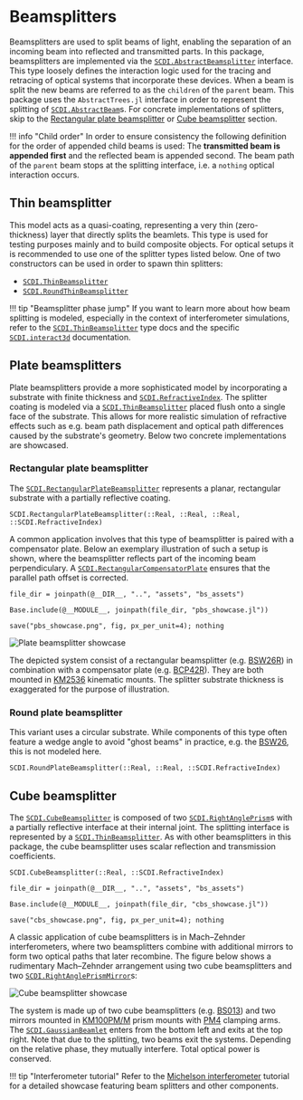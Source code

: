 # Beamsplitters

Beamsplitters are used to split beams of light, enabling the separation of an incoming beam into reflected and transmitted parts. In this package, beamsplitters are implemented via the [`SCDI.AbstractBeamsplitter`](@ref) interface. This type loosely defines the interaction logic used for the tracing and retracing of optical systems that incorporate these devices. When a beam is
split the new beams are referred to as the `children` of the `parent` beam. This package uses the `AbstractTrees.jl` interface in order to represent the splitting of [`SCDI.AbstractBeam`](@ref)s.
For concrete implementations of splitters, skip to the [Rectangular plate beamsplitter](@ref) or [Cube beamsplitter](@ref) section.

!!! info "Child order"
    In order to ensure consistency the following definition for the order of appended child beams is used: The **transmitted beam is appended first** and the reflected beam is appended second.
    The beam path of the `parent` beam stops at the splitting interface, i.e. a `nothing` optical interaction occurs.


## Thin beamsplitter

This model acts as a quasi-coating, representing a very thin (zero-thickness) layer that directly splits the beamlets. This type is used for testing purposes mainly and to build composite objects. For optical setups it is recommended to use one of the splitter types listed below. One of two constructors can be used in order to spawn thin splitters:

- [`SCDI.ThinBeamsplitter`](@ref)
- [`SCDI.RoundThinBeamsplitter`](@ref)

!!! tip "Beamsplitter phase jump"
    If you want to learn more about how beam splitting is modeled, especially in the context of interferometer simulations, refer to the [`SCDI.ThinBeamsplitter`](@ref) type docs and the specific [`SCDI.interact3d`](@ref) documentation.

## Plate beamsplitters

Plate beamsplitters provide a more sophisticated model by incorporating a substrate with finite thickness and [`SCDI.RefractiveIndex`](@ref). The splitter coating is modeled via a [`SCDI.ThinBeamsplitter`](@ref) placed flush onto a single face of the substrate. This allows for more realistic simulation of refractive effects such as e.g. beam path displacement and optical path differences caused by the substrate's geometry. Below two concrete implementations are showcased.

### Rectangular plate beamsplitter

The [`SCDI.RectangularPlateBeamsplitter`](@ref) represents a planar, rectangular substrate with a partially reflective coating. 

```@docs; canonical=false
SCDI.RectangularPlateBeamsplitter(::Real, ::Real, ::Real, ::SCDI.RefractiveIndex)
```

A common application involves that this type of beamsplitter is paired with a compensator plate. Below an exemplary illustration of such a setup is shown, where the beamsplitter reflects part of the incoming beam perpendiculary. A [`SCDI.RectangularCompensatorPlate`](@ref) ensures that the parallel path offset is corrected.

```@eval
file_dir = joinpath(@__DIR__, "..", "assets", "bs_assets")

Base.include(@__MODULE__, joinpath(file_dir, "pbs_showcase.jl"))

save("pbs_showcase.png", fig, px_per_unit=4); nothing
```

![Plate beamsplitter showcase](pbs_showcase.png)

The depicted system consist of a rectangular beamsplitter (e.g. [BSW26R](https://www.thorlabs.com/thorproduct.cfm?partnumber=BSW26R)) in combination with a compensator plate (e.g. [BCP42R](https://www.thorlabs.com/thorproduct.cfm?partnumber=BCP42R)). They are both mounted in [KM2536](https://www.thorlabs.com/thorproduct.cfm?partnumber=KM2536) kinematic mounts. The splitter substrate thickness is exaggerated for the purpose of illustration.

### Round plate beamsplitter

This variant uses a circular substrate. While components of this type often feature a wedge angle to avoid "ghost beams" in practice, e.g. the [BSW26](https://www.thorlabs.com/thorproduct.cfm?partnumber=BSW26), this is not modeled here.

```@docs; canonical=false
SCDI.RoundPlateBeamsplitter(::Real, ::Real, ::SCDI.RefractiveIndex)
```

## Cube beamsplitter

The [`SCDI.CubeBeamsplitter`](@ref) is composed of two [`SCDI.RightAnglePrism`](@ref)s with a partially reflective interface at their internal joint. The splitting interface is represented by a [`SCDI.ThinBeamsplitter`](@ref). As with other beamsplitters in this package, the cube beamsplitter uses scalar reflection and transmission coefficients.

```@docs; canonical=false
SCDI.CubeBeamsplitter(::Real, ::SCDI.RefractiveIndex)
```

```@eval
file_dir = joinpath(@__DIR__, "..", "assets", "bs_assets")

Base.include(@__MODULE__, joinpath(file_dir, "cbs_showcase.jl"))

save("cbs_showcase.png", fig, px_per_unit=4); nothing
```

A classic application of cube beamsplitters is in Mach–Zehnder interferometers, where two beamsplitters combine with additional mirrors to form two optical paths that later recombine. The figure below shows a rudimentary Mach–Zehnder arrangement using two cube beamsplitters and two [`SCDI.RightAnglePrismMirror`](@ref)s:

![Cube beamsplitter showcase](cbs_showcase.png)

The system is made up of two cube beamsplitters (e.g. [BS013](https://www.thorlabs.com/thorproduct.cfm?partnumber=BS013)) and two mirrors mounted in [KM100PM/M](https://www.thorlabs.com/thorproduct.cfm?partnumber=KM100PM/M) prism mounts with [PM4](https://www.thorlabs.com/thorproduct.cfm?partnumber=PM4) clamping arms. The [`SCDI.GaussianBeamlet`](@ref) enters from the bottom left and exits at the top right. Note that due to the splitting, two beams exit the systems. Depending on the relative phase, they mutually interfere. Total optical power is conserved.

!!! tip "Interferometer tutorial"
    Refer to the [Michelson interferometer](@ref) tutorial for a detailed showcase featuring beam splitters and other components.